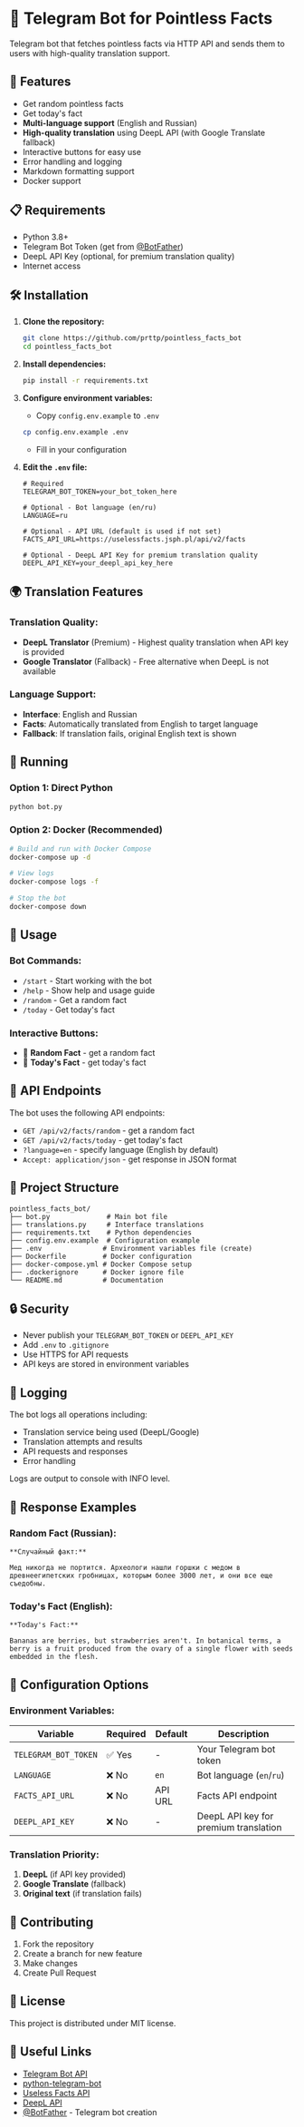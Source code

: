 # 🤖 Telegram Bot for Pointless Facts

Telegram bot that fetches pointless facts via HTTP API and sends them to users with high-quality translation support.

## 🚀 Features

- Get random pointless facts
- Get today's fact
- **Multi-language support** (English and Russian)
- **High-quality translation** using DeepL API (with Google Translate fallback)
- Interactive buttons for easy use
- Error handling and logging
- Markdown formatting support
- Docker support

## 📋 Requirements

- Python 3.8+
- Telegram Bot Token (get from [@BotFather](https://t.me/BotFather))
- DeepL API Key (optional, for premium translation quality)
- Internet access

## 🛠️ Installation

1. **Clone the repository:**
   ```bash
   git clone https://github.com/prttp/pointless_facts_bot
   cd pointless_facts_bot
   ```

2. **Install dependencies:**
   ```bash
   pip install -r requirements.txt
   ```

3. **Configure environment variables:**
   - Copy `config.env.example` to `.env`
   ```bash
   cp config.env.example .env
   ```
   - Fill in your configuration

4. **Edit the `.env` file:**
   ```env
   # Required
   TELEGRAM_BOT_TOKEN=your_bot_token_here
   
   # Optional - Bot language (en/ru)
   LANGUAGE=ru
   
   # Optional - API URL (default is used if not set)
   FACTS_API_URL=https://uselessfacts.jsph.pl/api/v2/facts
   
   # Optional - DeepL API Key for premium translation quality
   DEEPL_API_KEY=your_deepl_api_key_here
   ```

## 🌍 Translation Features

### **Translation Quality:**
- **DeepL Translator** (Premium) - Highest quality translation when API key is provided
- **Google Translator** (Fallback) - Free alternative when DeepL is not available

### **Language Support:**
- **Interface**: English and Russian
- **Facts**: Automatically translated from English to target language
- **Fallback**: If translation fails, original English text is shown

## 🚀 Running

### Option 1: Direct Python
```bash
python bot.py
```

### Option 2: Docker (Recommended)
```bash
# Build and run with Docker Compose
docker-compose up -d

# View logs
docker-compose logs -f

# Stop the bot
docker-compose down
```

## 📱 Usage

### Bot Commands:

- `/start` - Start working with the bot
- `/help` - Show help and usage guide
- `/random` - Get a random fact
- `/today` - Get today's fact

### Interactive Buttons:

- 🎲 **Random Fact** - get a random fact
- 📅 **Today's Fact** - get today's fact

## 🔧 API Endpoints

The bot uses the following API endpoints:

- `GET /api/v2/facts/random` - get a random fact
- `GET /api/v2/facts/today` - get today's fact
- `?language=en` - specify language (English by default)
- `Accept: application/json` - get response in JSON format

## 📁 Project Structure

```
pointless_facts_bot/
├── bot.py              # Main bot file
├── translations.py     # Interface translations
├── requirements.txt    # Python dependencies
├── config.env.example  # Configuration example
├── .env               # Environment variables file (create)
├── Dockerfile         # Docker configuration
├── docker-compose.yml # Docker Compose setup
├── .dockerignore      # Docker ignore file
└── README.md          # Documentation
```

## 🔒 Security

- Never publish your `TELEGRAM_BOT_TOKEN` or `DEEPL_API_KEY`
- Add `.env` to `.gitignore`
- Use HTTPS for API requests
- API keys are stored in environment variables

## 🐛 Logging

The bot logs all operations including:
- Translation service being used (DeepL/Google)
- Translation attempts and results
- API requests and responses
- Error handling

Logs are output to console with INFO level.

## 📝 Response Examples

### Random Fact (Russian):
```
**Случайный факт:**

Мед никогда не портится. Археологи нашли горшки с медом в древнеегипетских гробницах, которым более 3000 лет, и они все еще съедобны.
```

### Today's Fact (English):
```
**Today's Fact:**

Bananas are berries, but strawberries aren't. In botanical terms, a berry is a fruit produced from the ovary of a single flower with seeds embedded in the flesh.
```

## 🔧 Configuration Options

### Environment Variables:

| Variable | Required | Default | Description |
|----------|----------|---------|-------------|
| `TELEGRAM_BOT_TOKEN` | ✅ Yes | - | Your Telegram bot token |
| `LANGUAGE` | ❌ No | `en` | Bot language (`en`/`ru`) |
| `FACTS_API_URL` | ❌ No | API URL | Facts API endpoint |
| `DEEPL_API_KEY` | ❌ No | - | DeepL API key for premium translation |

### Translation Priority:
1. **DeepL** (if API key provided)
2. **Google Translate** (fallback)
3. **Original text** (if translation fails)

## 🤝 Contributing

1. Fork the repository
2. Create a branch for new feature
3. Make changes
4. Create Pull Request

## 📄 License

This project is distributed under MIT license.

## 🔗 Useful Links

- [Telegram Bot API](https://core.telegram.org/bots/api)
- [python-telegram-bot](https://python-telegram-bot.readthedocs.io/)
- [Useless Facts API](https://uselessfacts.jsph.pl/)
- [DeepL API](https://www.deepl.com/pro-api)
- [@BotFather](https://t.me/BotFather) - Telegram bot creation 
